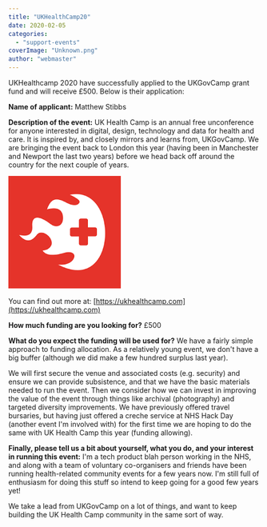 ```yaml
---
title: "UKHealthCamp20"
date: 2020-02-05
categories: 
  - "support-events"
coverImage: "Unknown.png"
author: "webmaster"
---
```


UKHealthcamp 2020 have successfully applied to the UKGovCamp grant fund and will receive £500. Below is their application:

**Name of applicant:** Matthew Stibbs

**Description of the event:** UK Health Camp is an annual free unconference for anyone interested in digital, design, technology and data for health and care. It is inspired by, and closely mirrors and learns from, UKGovCamp. We are bringing the event back to London this year (having been in Manchester and Newport the last two years) before we head back off around the country for the next couple of years.

[![](images/Unknown.png)](https://www.ukgovcamp.com/wp-content/uploads/2020/02/Unknown.png)

You can find out more at: [https://ukhealthcamp.com](https://ukhealthcamp.com)

**How much funding are you looking for?** £500

**What do you expect the funding will be used for?** We have a fairly simple approach to funding allocation. As a relatively young event, we don't have a big buffer (although we did make a few hundred surplus last year).

We will first secure the venue and associated costs (e.g. security) and ensure we can provide subsistence, and that we have the basic materials needed to run the event. Then we consider how we can invest in improving the value of the event through things like archival (photography) and targeted diversity improvements. We have previously offered travel bursaries, but having just offered a creche service at NHS Hack Day (another event I'm involved with) for the first time we are hoping to do the same with UK Health Camp this year (funding allowing).

**Finally, please tell us a bit about yourself, what you do, and your interest in running this event:** I'm a tech product blah person working in the NHS, and along with a team of voluntary co-organisers and friends have been running health-related community events for a few years now. I'm still full of enthusiasm for doing this stuff so intend to keep going for a good few years yet!

We take a lead from UKGovCamp on a lot of things, and want to keep building the UK Health Camp community in the same sort of way.
